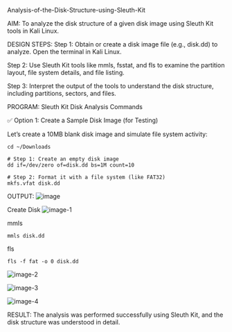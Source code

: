 Analysis-of-the-Disk-Structure-using-Sleuth-Kit

AIM:
To analyze the disk structure of a given disk image using Sleuth Kit tools in Kali Linux.

DESIGN STEPS:
Step 1:
Obtain or create a disk image file (e.g., disk.dd) to analyze. Open the terminal in Kali Linux.

Step 2:
Use Sleuth Kit tools like mmls, fsstat, and fls to examine the partition layout, file system details, and file listing.

Step 3:
Interpret the output of the tools to understand the disk structure, including partitions, sectors, and files.

PROGRAM:
Sleuth Kit Disk Analysis Commands

✅ Option 1: Create a Sample Disk Image (for Testing)

Let’s create a 10MB blank disk image and simulate file system activity:
```
cd ~/Downloads

# Step 1: Create an empty disk image
dd if=/dev/zero of=disk.dd bs=1M count=10

# Step 2: Format it with a file system (like FAT32)
mkfs.vfat disk.dd
```
OUTPUT:
![image](https://github.com/user-attachments/assets/5068592b-2040-4489-a36b-8a3858a59638)


Create Disk
![image-1](https://github.com/user-attachments/assets/60e230b6-58e7-42d6-bd40-a7dca1728371)


mmls
```
mmls disk.dd
```
fls
```
fls -f fat -o 0 disk.dd
```
![image-2](https://github.com/user-attachments/assets/ac3f0e98-0a69-430f-98ae-1e49f23371d3)

![image-3](https://github.com/user-attachments/assets/f5f43c31-e547-4bff-8aa9-37ba76137a44)


![image-4](https://github.com/user-attachments/assets/5dc5a1ed-d685-41c8-9be9-4211d0f6548f)





RESULT:
The analysis was performed successfully using Sleuth Kit, and the disk structure was understood in detail.
